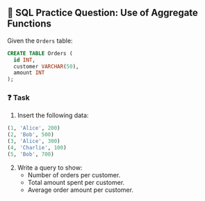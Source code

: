 ## 🧠 SQL Practice Question: Use of Aggregate Functions

Given the `Orders` table:

```sql
CREATE TABLE Orders (
  id INT,
  customer VARCHAR(50),
  amount INT
);
```

### ❓ Task

1. Insert the following data:

```sql
(1, 'Alice', 200)
(2, 'Bob', 500)
(3, 'Alice', 300)
(4, 'Charlie', 100)
(5, 'Bob', 700)
```

2. Write a query to show:
   - Number of orders per customer.
   - Total amount spent per customer.
   - Average order amount per customer.
